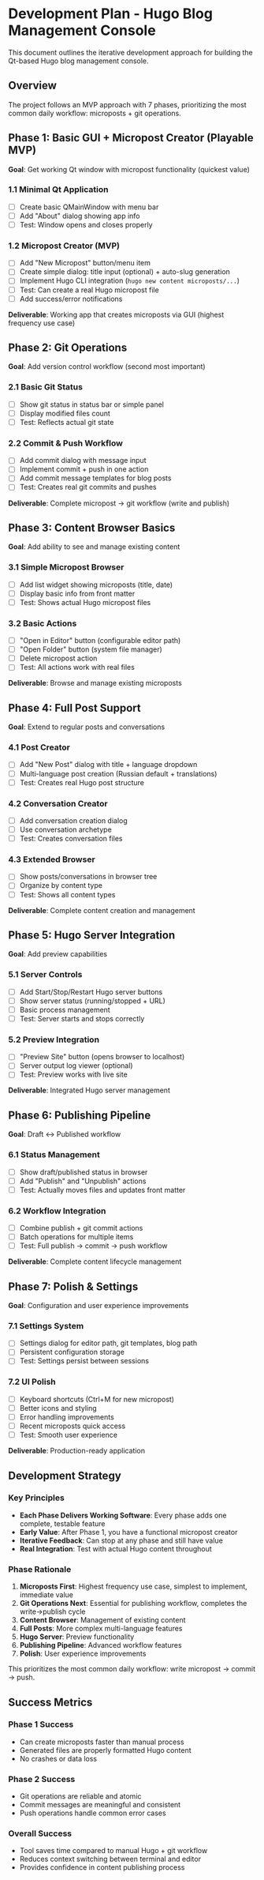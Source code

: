 # Development Plan - Hugo Blog Management Console

This document outlines the iterative development approach for building the Qt-based Hugo blog management console.

## Overview

The project follows an MVP approach with 7 phases, prioritizing the most common daily workflow: microposts + git operations.

## Phase 1: Basic GUI + Micropost Creator (Playable MVP)
**Goal**: Get working Qt window with micropost functionality (quickest value)

### 1.1 Minimal Qt Application
- [ ] Create basic QMainWindow with menu bar
- [ ] Add "About" dialog showing app info  
- [ ] Test: Window opens and closes properly

### 1.2 Micropost Creator (MVP)
- [ ] Add "New Micropost" button/menu item
- [ ] Create simple dialog: title input (optional) + auto-slug generation
- [ ] Implement Hugo CLI integration (`hugo new content microposts/...`)
- [ ] Test: Can create a real Hugo micropost file
- [ ] Add success/error notifications

**Deliverable**: Working app that creates microposts via GUI (highest frequency use case)

## Phase 2: Git Operations
**Goal**: Add version control workflow (second most important)

### 2.1 Basic Git Status
- [ ] Show git status in status bar or simple panel
- [ ] Display modified files count
- [ ] Test: Reflects actual git state

### 2.2 Commit & Push Workflow
- [ ] Add commit dialog with message input
- [ ] Implement commit + push in one action
- [ ] Add commit message templates for blog posts
- [ ] Test: Creates real git commits and pushes

**Deliverable**: Complete micropost → git workflow (write and publish)

## Phase 3: Content Browser Basics
**Goal**: Add ability to see and manage existing content

### 3.1 Simple Micropost Browser
- [ ] Add list widget showing microposts (title, date)
- [ ] Display basic info from front matter
- [ ] Test: Shows actual Hugo micropost files

### 3.2 Basic Actions
- [ ] "Open in Editor" button (configurable editor path)
- [ ] "Open Folder" button (system file manager)
- [ ] Delete micropost action
- [ ] Test: All actions work with real files

**Deliverable**: Browse and manage existing microposts

## Phase 4: Full Post Support
**Goal**: Extend to regular posts and conversations

### 4.1 Post Creator
- [ ] Add "New Post" dialog with title + language dropdown
- [ ] Multi-language post creation (Russian default + translations)
- [ ] Test: Creates real Hugo post structure

### 4.2 Conversation Creator
- [ ] Add conversation creation dialog
- [ ] Use conversation archetype
- [ ] Test: Creates conversation files

### 4.3 Extended Browser
- [ ] Show posts/conversations in browser tree
- [ ] Organize by content type
- [ ] Test: Shows all content types

**Deliverable**: Complete content creation and management

## Phase 5: Hugo Server Integration
**Goal**: Add preview capabilities

### 5.1 Server Controls
- [ ] Add Start/Stop/Restart Hugo server buttons
- [ ] Show server status (running/stopped + URL)
- [ ] Basic process management
- [ ] Test: Server starts and stops correctly

### 5.2 Preview Integration
- [ ] "Preview Site" button (opens browser to localhost)
- [ ] Server output log viewer (optional)
- [ ] Test: Preview works with live site

**Deliverable**: Integrated Hugo server management

## Phase 6: Publishing Pipeline
**Goal**: Draft ↔ Published workflow

### 6.1 Status Management
- [ ] Show draft/published status in browser
- [ ] Add "Publish" and "Unpublish" actions
- [ ] Test: Actually moves files and updates front matter

### 6.2 Workflow Integration
- [ ] Combine publish + git commit actions
- [ ] Batch operations for multiple items
- [ ] Test: Full publish → commit → push workflow

**Deliverable**: Complete content lifecycle management

## Phase 7: Polish & Settings
**Goal**: Configuration and user experience improvements

### 7.1 Settings System
- [ ] Settings dialog for editor path, git templates, blog path
- [ ] Persistent configuration storage
- [ ] Test: Settings persist between sessions

### 7.2 UI Polish
- [ ] Keyboard shortcuts (Ctrl+M for new micropost)
- [ ] Better icons and styling
- [ ] Error handling improvements
- [ ] Recent microposts quick access
- [ ] Test: Smooth user experience

**Deliverable**: Production-ready application

## Development Strategy

### Key Principles
- **Each Phase Delivers Working Software**: Every phase adds one complete, testable feature
- **Early Value**: After Phase 1, you have a functional micropost creator
- **Iterative Feedback**: Can stop at any phase and still have value
- **Real Integration**: Test with actual Hugo content throughout

### Phase Rationale
1. **Microposts First**: Highest frequency use case, simplest to implement, immediate value
2. **Git Operations Next**: Essential for publishing workflow, completes the write→publish cycle  
3. **Content Browser**: Management of existing content
4. **Full Posts**: More complex multi-language features
5. **Hugo Server**: Preview functionality
6. **Publishing Pipeline**: Advanced workflow features
7. **Polish**: User experience improvements

This prioritizes the most common daily workflow: write micropost → commit → push.

## Success Metrics

### Phase 1 Success
- Can create microposts faster than manual process
- Generated files are properly formatted Hugo content
- No crashes or data loss

### Phase 2 Success  
- Git operations are reliable and atomic
- Commit messages are meaningful and consistent
- Push operations handle common error cases

### Overall Success
- Tool saves time compared to manual Hugo + git workflow
- Reduces context switching between terminal and editor
- Provides confidence in content publishing process